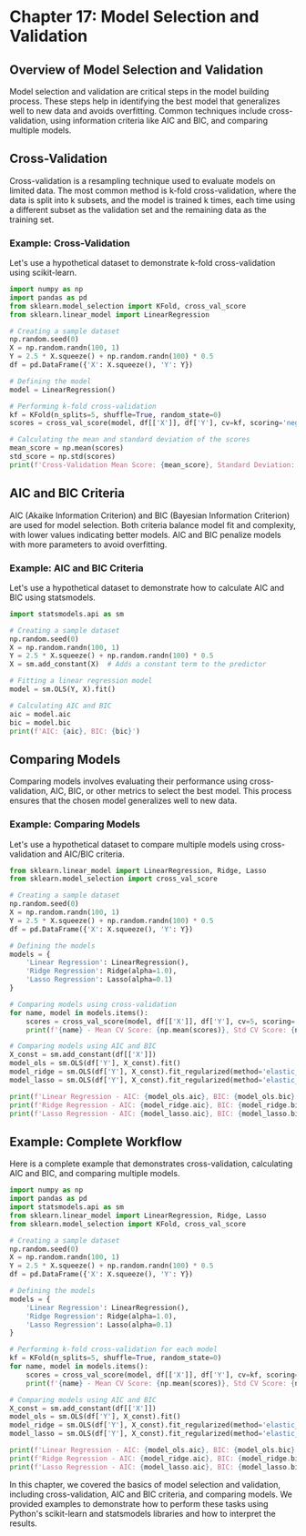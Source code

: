 # Chapter 17: Model Selection and Validation

## Overview of Model Selection and Validation
Model selection and validation are critical steps in the model building process. These steps help in identifying the best model that generalizes well to new data and avoids overfitting. Common techniques include cross-validation, using information criteria like AIC and BIC, and comparing multiple models.

## Cross-Validation
Cross-validation is a resampling technique used to evaluate models on limited data. The most common method is k-fold cross-validation, where the data is split into k subsets, and the model is trained k times, each time using a different subset as the validation set and the remaining data as the training set.

### Example: Cross-Validation
Let's use a hypothetical dataset to demonstrate k-fold cross-validation using scikit-learn.

```python
import numpy as np
import pandas as pd
from sklearn.model_selection import KFold, cross_val_score
from sklearn.linear_model import LinearRegression

# Creating a sample dataset
np.random.seed(0)
X = np.random.randn(100, 1)
Y = 2.5 * X.squeeze() + np.random.randn(100) * 0.5
df = pd.DataFrame({'X': X.squeeze(), 'Y': Y})

# Defining the model
model = LinearRegression()

# Performing k-fold cross-validation
kf = KFold(n_splits=5, shuffle=True, random_state=0)
scores = cross_val_score(model, df[['X']], df['Y'], cv=kf, scoring='neg_mean_squared_error')

# Calculating the mean and standard deviation of the scores
mean_score = np.mean(scores)
std_score = np.std(scores)
print(f'Cross-Validation Mean Score: {mean_score}, Standard Deviation: {std_score}')
```

## AIC and BIC Criteria
AIC (Akaike Information Criterion) and BIC (Bayesian Information Criterion) are used for model selection. Both criteria balance model fit and complexity, with lower values indicating better models. AIC and BIC penalize models with more parameters to avoid overfitting.

### Example: AIC and BIC Criteria
Let's use a hypothetical dataset to demonstrate how to calculate AIC and BIC using statsmodels.

```python
import statsmodels.api as sm

# Creating a sample dataset
np.random.seed(0)
X = np.random.randn(100, 1)
Y = 2.5 * X.squeeze() + np.random.randn(100) * 0.5
X = sm.add_constant(X)  # Adds a constant term to the predictor

# Fitting a linear regression model
model = sm.OLS(Y, X).fit()

# Calculating AIC and BIC
aic = model.aic
bic = model.bic
print(f'AIC: {aic}, BIC: {bic}')
```

## Comparing Models
Comparing models involves evaluating their performance using cross-validation, AIC, BIC, or other metrics to select the best model. This process ensures that the chosen model generalizes well to new data.

### Example: Comparing Models
Let's use a hypothetical dataset to compare multiple models using cross-validation and AIC/BIC criteria.

```python
from sklearn.linear_model import LinearRegression, Ridge, Lasso
from sklearn.model_selection import cross_val_score

# Creating a sample dataset
np.random.seed(0)
X = np.random.randn(100, 1)
Y = 2.5 * X.squeeze() + np.random.randn(100) * 0.5
df = pd.DataFrame({'X': X.squeeze(), 'Y': Y})

# Defining the models
models = {
    'Linear Regression': LinearRegression(),
    'Ridge Regression': Ridge(alpha=1.0),
    'Lasso Regression': Lasso(alpha=0.1)
}

# Comparing models using cross-validation
for name, model in models.items():
    scores = cross_val_score(model, df[['X']], df['Y'], cv=5, scoring='neg_mean_squared_error')
    print(f'{name} - Mean CV Score: {np.mean(scores)}, Std CV Score: {np.std(scores)}')

# Comparing models using AIC and BIC
X_const = sm.add_constant(df[['X']])
model_ols = sm.OLS(df['Y'], X_const).fit()
model_ridge = sm.OLS(df['Y'], X_const).fit_regularized(method='elastic_net', alpha=1.0, L1_wt=0.0)
model_lasso = sm.OLS(df['Y'], X_const).fit_regularized(method='elastic_net', alpha=0.1, L1_wt=1.0)

print(f'Linear Regression - AIC: {model_ols.aic}, BIC: {model_ols.bic}')
print(f'Ridge Regression - AIC: {model_ridge.aic}, BIC: {model_ridge.bic}')
print(f'Lasso Regression - AIC: {model_lasso.aic}, BIC: {model_lasso.bic}')
```

## Example: Complete Workflow
Here is a complete example that demonstrates cross-validation, calculating AIC and BIC, and comparing multiple models.

```python
import numpy as np
import pandas as pd
import statsmodels.api as sm
from sklearn.linear_model import LinearRegression, Ridge, Lasso
from sklearn.model_selection import KFold, cross_val_score

# Creating a sample dataset
np.random.seed(0)
X = np.random.randn(100, 1)
Y = 2.5 * X.squeeze() + np.random.randn(100) * 0.5
df = pd.DataFrame({'X': X.squeeze(), 'Y': Y})

# Defining the models
models = {
    'Linear Regression': LinearRegression(),
    'Ridge Regression': Ridge(alpha=1.0),
    'Lasso Regression': Lasso(alpha=0.1)
}

# Performing k-fold cross-validation for each model
kf = KFold(n_splits=5, shuffle=True, random_state=0)
for name, model in models.items():
    scores = cross_val_score(model, df[['X']], df['Y'], cv=kf, scoring='neg_mean_squared_error')
    print(f'{name} - Mean CV Score: {np.mean(scores)}, Std CV Score: {np.std(scores)}')

# Comparing models using AIC and BIC
X_const = sm.add_constant(df[['X']])
model_ols = sm.OLS(df['Y'], X_const).fit()
model_ridge = sm.OLS(df['Y'], X_const).fit_regularized(method='elastic_net', alpha=1.0, L1_wt=0.0)
model_lasso = sm.OLS(df['Y'], X_const).fit_regularized(method='elastic_net', alpha=0.1, L1_wt=1.0)

print(f'Linear Regression - AIC: {model_ols.aic}, BIC: {model_ols.bic}')
print(f'Ridge Regression - AIC: {model_ridge.aic}, BIC: {model_ridge.bic}')
print(f'Lasso Regression - AIC: {model_lasso.aic}, BIC: {model_lasso.bic}')
```

In this chapter, we covered the basics of model selection and validation, including cross-validation, AIC and BIC criteria, and comparing models. We provided examples to demonstrate how to perform these tasks using Python's scikit-learn and statsmodels libraries and how to interpret the results.
